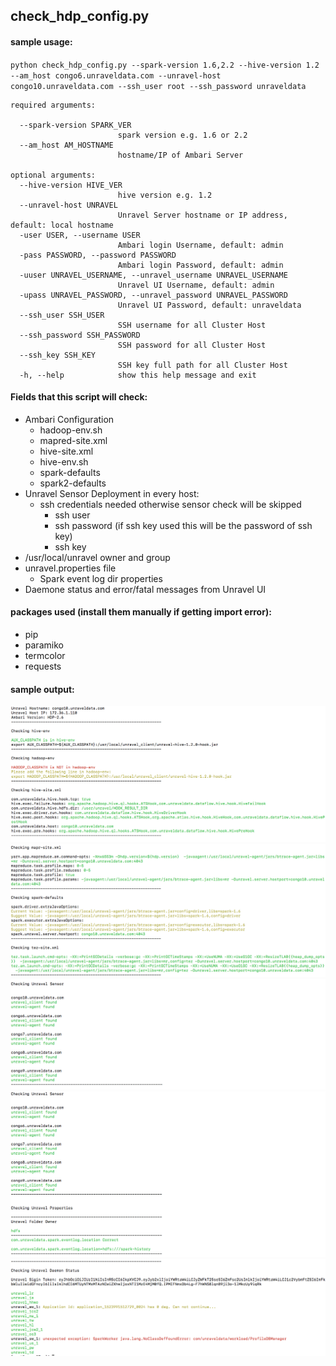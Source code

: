## check_hdp_config.py

#### sample usage:
`python check_hdp_config.py --spark-version 1.6,2.2 --hive-version 1.2 --am_host congo6.unraveldata.com --unravel-host congo10.unraveldata.com --ssh_user root --ssh_password unraveldata`

```
required arguments:

  --spark-version SPARK_VER
                        spark version e.g. 1.6 or 2.2
  --am_host AM_HOSTNAME
                        hostname/IP of Ambari Server

optional arguments:
  --hive-version HIVE_VER
                        hive version e.g. 1.2
  --unravel-host UNRAVEL
                        Unravel Server hostname or IP address, default: local hostname
  -user USER, --username USER
                        Ambari login Username, default: admin
  -pass PASSWORD, --password PASSWORD
                        Ambari login Password, default: admin
  -uuser UNRAVEL_USERNAME, --unravel_username UNRAVEL_USERNAME
                        Unravel UI Username, default: admin
  -upass UNRAVEL_PASSWORD, --unravel_password UNRAVEL_PASSWORD
                        Unravel UI Password, default: unraveldata
  --ssh_user SSH_USER   
                        SSH username for all Cluster Host
  --ssh_password SSH_PASSWORD
                        SSH password for all Cluster Host
  --ssh_key SSH_KEY     
                        SSH key full path for all Cluster Host
  -h, --help            show this help message and exit
 ```

#### Fields that this script will check:
* Ambari Configuration
    * hadoop-env.sh
    * mapred-site.xml
    * hive-site.xml
    * hive-env.sh
    * spark-defaults
    * spark2-defaults
* Unravel Sensor Deployment in every host:
    * ssh credentials needed otherwise sensor check will be skipped
        * ssh user
        * ssh password (if ssh key used this will be the password of ssh key)
        * ssh key
* /usr/local/unravel owner and group
* unravel.properties file
    * Spark event log dir properties
* Daemone status and error/fatal messages from Unravel UI

#### packages used (install them manually if getting import error):
- pip
- paramiko
- termcolor
- requests

#### sample output:
![img1](screenshot/20180502-182626.png)
![img2](screenshot/20180502-182711.png)
![img3](screenshot/20180502-182936.png)
![img4](screenshot/20180502-183016.png)
![img5](screenshot/20180502-183053.png)
